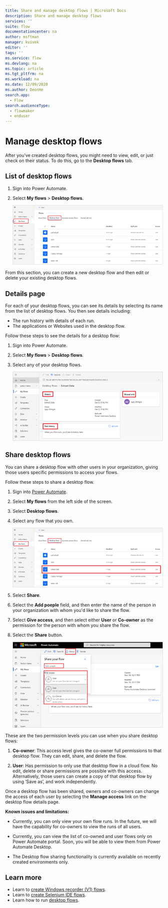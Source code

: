```yaml
---
title: Share and manage desktop flows | Microsoft Docs
description: Share and manage desktop flows
services: ''
suite: flow
documentationcenter: na
author: msftman
manager: kvivek
editor: ''
tags: ''
ms.service: flow
ms.devlang: na
ms.topic: article
ms.tgt_pltfrm: na
ms.workload: na
ms.date: 12/09/2020
ms.author: DeonHe
search.app: 
  - Flow
search.audienceType: 
  - flowmaker
  - enduser
---
```


# Manage desktop flows

After you've created desktop flows, you might need to view, edit, or just check on their status. To do this, go to the **Desktop flows** tab.

## List of desktop flows

1. Sign into Power Automate.
1. Select **My flows** > **Desktop flows**.

   ![View all desktop flows](../media/manage-desktop-flows/view-all.png "View all desktop flows")

From this section, you can create a new desktop flow and then edit or delete your existing desktop flows.

## Details page

For each of your desktop flows, you can see its details by selecting its name from the list of desktop flows. You then see details including:

-   The run history with details of each run.
-   The applications or Websites used in the desktop flow.

Follow these steps to see the details for a desktop flow:

1. Sign into Power Automate.
1. Select **My flows** > **Desktop flows**.
1. Select any of your desktop flows.

   ![View details](../media/manage-desktop-flows/view-details.png "View details")

## Share desktop flows

You can share a desktop flow with other users in your organization, giving those users specific permissions to access your flows.

Follow these steps to share a desktop flow.

1. Sign into [Power Automate](https://powerautomate.com).
1. Select **My flows** from the left side of the screen.
1. Select **Desktop flows**.
1. Select any flow that you own.

   ![Select a flow to share](../media/manage-desktop-flows/select-one.png)

1. Select **Share**.
1. Select the **Add poeple** field, and then enter the name of the person in your organization with whom you'd like to share the flow.
1. Select **Give access**, and then select either **User** or **Co-owner** as the permission for the person with whom you share the flow.
1. Select the **Share** button.

   ![Graphical user interface, application Description automatically generated](../media/manage-desktop-flows/sharing-ux.png)

These are the two permission levels you can use when you share desktop flows: 

1. **Co-owner**: This access level gives the co-owner full permissions to that desktop flow. They can edit, share, and delete the flow.

1. **User**: Has permission to only use that desktop flow in a cloud flow. No edit, delete or share permissions are possible with this access. Alternatively, those users can create a copy of that desktop flow by using ‘Save as’, and work independently.

Once a desktop flow has been shared, owners and co-owners can change the access of each user by selecting the **Manage access** link on the desktop flow details page.

**Known issues and limitations:**

- Currently, you can only view your own flow runs. In the future, we will have the capability for co-owners to view the runs of all users.

- Currently, you can view the list of co-owned and user flows only on Power Automate portal. Soon, you will be able to view them from Power Automate Desktop.

- The Desktop flow sharing functionality is currently available on recently created environments only.


## Learn more

- Learn to [create Windows recorder (V1) flows](create-desktop.md).
- Learn to [create Selenium IDE flows](create-web.md).
- Learn how to run [desktop flows](run-desktop-flow.md).
